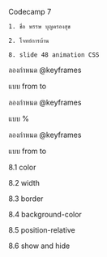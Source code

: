 Codecamp 7

    1. ชื่อ พรรษ บุญครองสุข

    2. โจทย์การบ้าน

    8. slide 48 animation CSS

ลองกำหนด @keyframes

แบบ from to 

ลองกำหนด @keyframes

แบบ %

ลองกำหนด @keyframes

แบบ from to 

8.1 color 

8.2 width

8.3 border

8.4 background-color

8.5 position-relative

8.6 show and hide
